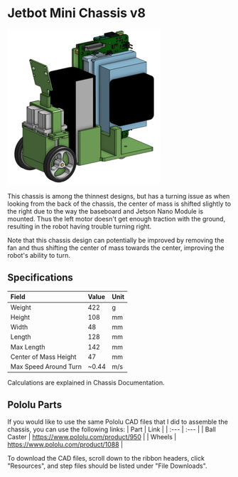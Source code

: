 # Jetbot Mini Chassis v8

<p align="left">
<img src=/assets/images/chassis/Jetbot_Mini_v8_Vertical_Chassis.PNG height="350px"/>
</p>

This chassis is among the thinnest designs, but has a turning issue as when looking from the back of the chassis, the center of mass is shifted slightly to the right due to the way the baseboard and Jetson Nano Module is mounted. Thus the left motor doesn't get enough traction with the ground, resulting in the robot having trouble turning right. 

Note that this chassis design can potentially be improved by removing the fan and thus shifting the center of mass towards the center, improving the robot's ability to turn. 

## Specifications

| Field | Value | Unit |
| :--- | :--- | :--- |
| Weight | 422 | g | 
| Height | 108 | mm |
| Width | 48 | mm |
| Length | 128 | mm |
| Max Length | 142 | mm |
| Center of Mass Height | 47 | mm | 
| Max Speed Around Turn | ~0.44 | m/s |

Calculations are explained in Chassis Documentation. 

## Pololu Parts

If you would like to use the same Pololu CAD files that I did to assemble the chassis, you can use the following links:
| Part | Link |
| :--- | :--- |
| Ball Caster | https://www.pololu.com/product/950 |
| Wheels | https://www.pololu.com/product/1088 |

To download the CAD files, scroll down to the ribbon headers, click "Resources", and step files should be listed under "File Downloads".

